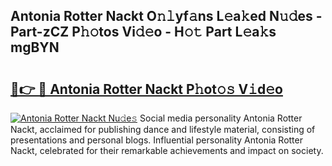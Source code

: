 ## Antonia Rotter Nackt O𝚗𝚕yf𝚊ns L𝚎a𝚔ed N𝚞𝚍es - Part-zCZ P𝚑𝚘tos Vi𝚍𝚎o - H𝚘𝚝 Part L𝚎a𝚔s mgBYN

# <h2><a href="http://kf40223.oniu.top/?m=Antonia+Rotter+Nackt">🔗👉 🔴 Antonia Rotter Nackt P𝚑ot𝚘𝚜 V𝚒d𝚎o</a></h2>

[![Antonia Rotter Nackt Nu𝚍e𝚜](https://i.imgur.com/0qMVB7G.gif)](http://kf40223.oniu.top/?m=Antonia+Rotter+Nackt)
Social media personality Antonia Rotter Nackt, acclaimed for publishing dance and lifestyle material, consisting of presentations and personal blogs. Influential personality Antonia Rotter Nackt, celebrated for their remarkable achievements and impact on society.  
